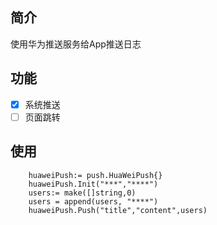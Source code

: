 ## 简介
使用华为推送服务给App推送日志

## 功能
- [x] 系统推送
- [ ] 页面跳转

## 使用
```
    huaweiPush:= push.HuaWeiPush{}
    huaweiPush.Init("***","****")
    users:= make([]string,0)
    users = append(users, "****")
    huaweiPush.Push("title","content",users)
```